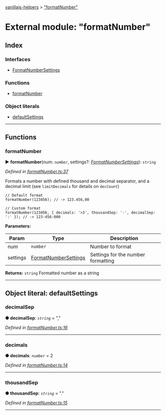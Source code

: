 [vanillajs-helpers](../README.md) > ["formatNumber"](../modules/_formatnumber_.md)



# External module: "formatNumber"

## Index

### Interfaces

* [FormatNumberSettings](../interfaces/_formatnumber_.formatnumbersettings.md)


### Functions

* [formatNumber](_formatnumber_.md#formatnumber)


### Object literals

* [defaultSettings](_formatnumber_.md#defaultsettings)



---
## Functions
<a id="formatnumber"></a>

###  formatNumber

► **formatNumber**(num: *`number`*, settings?: *[FormatNumberSettings](../interfaces/_formatnumber_.formatnumbersettings.md)*): `string`



*Defined in [formatNumber.ts:37](https://github.com/Tokimon/vanillajs-helpers/blob/17062f0/formatNumber.ts#L37)*



Formats a number with defined thousand and decimal separator, and a decimal limit (see `limitDecimals` for details on `decCount`)

    // Default format
    formatNumber(123456); // -> 123.456,00
    
    // Custom format
    formatNumber(123456, { decimals: '>3', thousandSep: '-', decimalSep: ':' }); // -> 123-456:000


**Parameters:**

| Param | Type | Description |
| ------ | ------ | ------ |
| num | `number`   |  Number to format |
| settings | [FormatNumberSettings](../interfaces/_formatnumber_.formatnumbersettings.md)   |  Settings for the number formatting |





**Returns:** `string`
Formatted number as a string






___


<a id="defaultsettings"></a>

## Object literal: defaultSettings


<a id="defaultsettings.decimalsep"></a>

###  decimalSep

**●  decimalSep**:  *`string`*  = ","

*Defined in [formatNumber.ts:16](https://github.com/Tokimon/vanillajs-helpers/blob/17062f0/formatNumber.ts#L16)*





___
<a id="defaultsettings.decimals"></a>

###  decimals

**●  decimals**:  *`number`*  = 2

*Defined in [formatNumber.ts:14](https://github.com/Tokimon/vanillajs-helpers/blob/17062f0/formatNumber.ts#L14)*





___
<a id="defaultsettings.thousandsep"></a>

###  thousandSep

**●  thousandSep**:  *`string`*  = "."

*Defined in [formatNumber.ts:15](https://github.com/Tokimon/vanillajs-helpers/blob/17062f0/formatNumber.ts#L15)*





___


